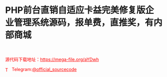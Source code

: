 # PHP前台直销自适应卡益完美修复版企业管理系统源码，报单费，直推奖，有内部商城

<br>


<p style="color: red;">源代码下载地址：<a href="https://mega-file.org/aYDwh" style="color: red;">https://mega-file.org/aYDwh</a></p><p style="color: red;"><img src="https://cdn-icons-png.flaticon.com/512/2111/2111646.png" alt="Telegram Icon" style="width: 16px; vertical-align: middle; margin-right: 5px;">Telegram:<a href="https://t.me/official_sourcecode" style="color: red;">@official_sourcecode</a></p>